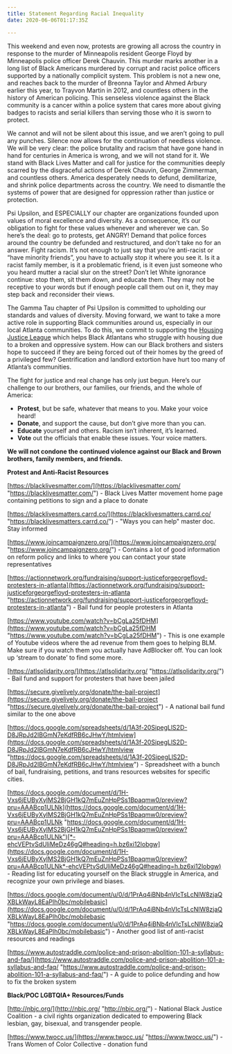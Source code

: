 ```yaml
---
title: Statement Regarding Racial Inequality
date: 2020-06-06T01:17:35Z

---
```


This weekend and even now, protests are growing all across the country in response to the murder of Minneapolis resident George Floyd by Minneapolis police officer Derek Chauvin. This murder marks another in a long list of Black Americans murdered by corrupt and racist police officers supported by a nationally complicit system. This problem is not a new one, and reaches back to the murder of Breonna Taylor and Ahmed Arbury earlier this year, to Trayvon Martin in 2012, and countless others in the history of American policing. This senseless violence against the Black community is a cancer within a police system that cares more about giving badges to racists and serial killers than serving those who it is sworn to protect.

We cannot and will not be silent about this issue, and we aren’t going to pull any punches. Silence now allows for the continuation of needless violence. We will be very clear: the police brutality and racism that have gone hand in hand for centuries in America is wrong, and we will not stand for it. We stand with Black Lives Matter and call for justice for the communities deeply scarred by the disgraceful actions of Derek Chauvin, George Zimmerman, and countless others. America desperately needs to defund, demilitarize, and shrink police departments across the country. We need to dismantle the systems of power that are designed for oppression rather than justice or protection.

Psi Upsilon, and ESPECIALLY our chapter are organizations founded upon values of moral excellence and diversity. As a consequence, it’s our obligation to fight for these values whenever and wherever we can. So here’s the deal: go to protests, get ANGRY! Demand that police forces around the country be defunded and restructured, and don’t take no for an answer. Fight racism. It’s not enough to just say that you’re anti-racist or “have minority friends”, you have to actually stop it where you see it. Is it a racist family member, is it a problematic friend, is it even just someone who you heard mutter a racial slur on the street? Don’t let White ignorance continue: stop them, sit them down, and educate them. They may not be receptive to your words but if enough people call them out on it, they may step back and reconsider their views.

The Gamma Tau chapter of Psi Upsilon is committed to upholding our standards and values of diversity. Moving forward, we want to take a more active role in supporting Black communities around us, especially in our local Atlanta communities. To do this, we commit to supporting the [Housing Justice League](https://www.housingjusticeleague.org/) which helps Black Atlantans who struggle with housing due to a broken and oppressive system. How can our Black brothers and sisters hope to succeed if they are being forced out of their homes by the greed of a privileged few? Gentrification and landlord extortion have hurt too many of Atlanta’s communities.

The fight for justice and real change has only just begun. Here’s our challenge to our brothers, our families, our friends, and the whole of America:

* **Protest**, but be safe, whatever that means to you. Make your voice heard!
* **Donate**, and support the cause, but don’t give more than you can.
* **Educate** yourself and others. Racism isn’t inherent, it’s learned.
* **Vote** out the officials that enable these issues. Your voice matters.

**We will not condone the continued violence against our Black and Brown brothers, family members, and friends.**

**Protest and Anti-Racist Resources**

[https://blacklivesmatter.com/](https://blacklivesmatter.com/ "https://blacklivesmatter.com/") - Black Lives Matter movement home page containing petitions to sign and a place to donate

[https://blacklivesmatters.carrd.co/](https://blacklivesmatters.carrd.co/ "https://blacklivesmatters.carrd.co/") - "Ways you can help" master doc. Stay informed

[https://www.joincampaignzero.org/](https://www.joincampaignzero.org/ "https://www.joincampaignzero.org/") - Contains a lot of good information on reform policy and links to where you can contact your state representatives

[https://actionnetwork.org/fundraising/support-justiceforgeorgefloyd-protesters-in-atlanta](https://actionnetwork.org/fundraising/support-justiceforgeorgefloyd-protesters-in-atlanta "https://actionnetwork.org/fundraising/support-justiceforgeorgefloyd-protesters-in-atlanta") - Bail fund for people protesters in Atlanta

[https://www.youtube.com/watch?v=bCgLa25fDHM](https://www.youtube.com/watch?v=bCgLa25fDHM "https://www.youtube.com/watch?v=bCgLa25fDHM") - This is one example of Youtube videos where the ad revenue from them goes to helping BLM. Make sure if you watch them you actually have AdBlocker off. You can look up ‘stream to donate’ to find some more.

[https://atlsolidarity.org/](https://atlsolidarity.org/ "https://atlsolidarity.org/") - Bail fund and support for protesters that have been jailed

[https://secure.givelively.org/donate/the-bail-project](https://secure.givelively.org/donate/the-bail-project "https://secure.givelively.org/donate/the-bail-project") - A national bail fund similar to the one above

[https://docs.google.com/spreadsheets/d/1A3f-20SipegLlS2D-D8JRpJd2IBGmN7eKdfRB6cJHwY/htmlview](https://docs.google.com/spreadsheets/d/1A3f-20SipegLlS2D-D8JRpJd2IBGmN7eKdfRB6cJHwY/htmlview "https://docs.google.com/spreadsheets/d/1A3f-20SipegLlS2D-D8JRpJd2IBGmN7eKdfRB6cJHwY/htmlview") - Spreadsheet with a bunch of bail, fundraising, petitions, and trans resources websites for specific cities.

[https://docs.google.com/document/d/1H-Vxs6jEUByXylMS2BjGH1kQ7mEuZnHpPSs1Bpaqmw0/preview?pru=AAABcp1ULNk](https://docs.google.com/document/d/1H-Vxs6jEUByXylMS2BjGH1kQ7mEuZnHpPSs1Bpaqmw0/preview?pru=AAABcp1ULNk "https://docs.google.com/document/d/1H-Vxs6jEUByXylMS2BjGH1kQ7mEuZnHpPSs1Bpaqmw0/preview?pru=AAABcp1ULNk")[*-ehcVEPtvSdUliMeDz46gQ#heading=h.bz6xi12lobgw](https://docs.google.com/document/d/1H-Vxs6jEUByXylMS2BjGH1kQ7mEuZnHpPSs1Bpaqmw0/preview?pru=AAABcp1ULNk*-ehcVEPtvSdUliMeDz46gQ#heading=h.bz6xi12lobgw) - Reading list for educating yourself on the Black struggle in America, and recognize your own privilege and biases.

[https://docs.google.com/document/u/0/d/1PrAq4iBNb4nVIcTsLcNlW8zjaQXBLkWayL8EaPlh0bc/mobilebasic](https://docs.google.com/document/u/0/d/1PrAq4iBNb4nVIcTsLcNlW8zjaQXBLkWayL8EaPlh0bc/mobilebasic "https://docs.google.com/document/u/0/d/1PrAq4iBNb4nVIcTsLcNlW8zjaQXBLkWayL8EaPlh0bc/mobilebasic") - Another good list of anti-racist resources and readings

[https://www.autostraddle.com/police-and-prison-abolition-101-a-syllabus-and-faq/](https://www.autostraddle.com/police-and-prison-abolition-101-a-syllabus-and-faq/ "https://www.autostraddle.com/police-and-prison-abolition-101-a-syllabus-and-faq/") - A guide to police defunding and how to fix the broken system

**Black/POC LGBTQIA+ Resources/Funds**

[http://nbjc.org/](http://nbjc.org/ "http://nbjc.org/") - National Black Justice Coalition - a civil rights organization dedicated to empowering Black lesbian, gay, bisexual, and transgender people.

[https://www.twocc.us/](https://www.twocc.us/ "https://www.twocc.us/") - Trans Women of Color Collective - donation fund